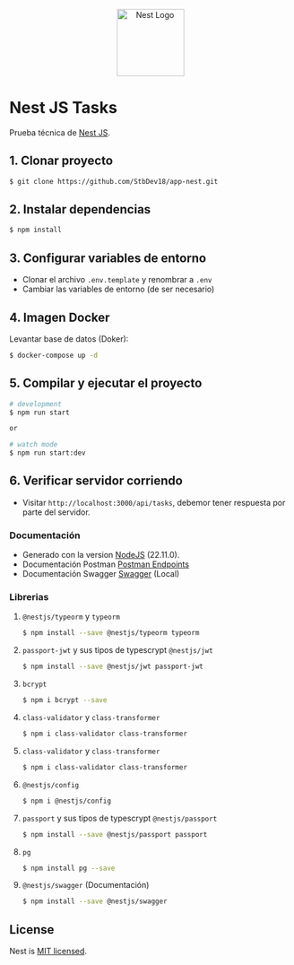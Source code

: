 <p align="center">
  <a href="http://nestjs.com/" target="blank"><img src="https://nestjs.com/img/logo-small.svg" width="120" alt="Nest Logo" /></a>
</p>

# Nest JS Tasks

Prueba técnica de [Nest JS](https://github.com/nestjs/nest).

## 1. Clonar proyecto

```bash
$ git clone https://github.com/StbDev18/app-nest.git
```

## 2. Instalar dependencias

```bash
$ npm install
```

## 3. Configurar variables de entorno

- Clonar el archivo ```.env.template``` y renombrar a ```.env```
- Cambiar las variables de entorno (de ser necesario)

## 4. Imagen Docker

Levantar base de datos (Doker):
```bash
$ docker-compose up -d
```

## 5. Compilar y ejecutar el proyecto

```bash
# development
$ npm run start

or

# watch mode
$ npm run start:dev

```

## 6. Verificar servidor corriendo

- Visitar ```http://localhost:3000/api/tasks```, debemor tener respuesta por parte del servidor.

### Documentación

- Generado con la version [NodeJS](https://nodejs.org/en/) (22.11.0).
- Documentación Postman [Postman Endpoints](https://documenter.getpostman.com/view/14890988/2sAYBXBqea)
- Documentación Swagger [Swagger](http://localhost:3000/api) (Local)

### Librerias

1. ```@nestjs/typeorm``` y ```typeorm```

    ```bash
    $ npm install --save @nestjs/typeorm typeorm
    ```

2. ```passport-jwt``` y sus tipos de typescrypt ```@nestjs/jwt```

    ```bash
    $ npm install --save @nestjs/jwt passport-jwt
    ```

3. ```bcrypt```

    ```bash
    $ npm i bcrypt --save
    ```

4. ```class-validator``` y ```class-transformer```

    ```bash
    $ npm i class-validator class-transformer
    ```
5. ```class-validator``` y ```class-transformer```

    ```bash
    $ npm i class-validator class-transformer
    ```

6. ```@nestjs/config```

    ```bash
    $ npm i @nestjs/config
    ```

7. ```passport``` y sus tipos de typescrypt ```@nestjs/passport```

    ```bash
    $ npm install --save @nestjs/passport passport
    ```
8. ```pg```

    ```bash
    $ npm install pg --save 
    ```

9. ```@nestjs/swagger``` (Documentación)

    ```bash
    $ npm install --save @nestjs/swagger

    ```

## License

Nest is [MIT licensed](https://github.com/nestjs/nest/blob/master/LICENSE).
